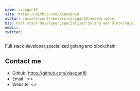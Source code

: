 ```yaml
---
name: xiaogan18
site: https://github.com/xiaogan18
avatar: /assets/contributors/xiaogan18/avatar.webp
bio: Full stack developer,specialized golang and blockchain.
email: 
twitter: 
---
```


Full stack developer,specialized golang and blockchain.

## Contact me

- Github: <https://github.com/xiaogan18>
- Email：<>
- Website: <>
